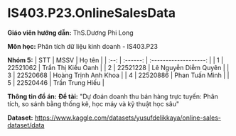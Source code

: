 # IS403.P23.OnlineSalesData
**Giáo viên hướng dẫn:** ThS.Dương Phi Long

**Môn học:** Phân tích dữ liệu kinh doanh - IS403.P23

**Nhóm 5:**
| STT | MSSV | Họ tên | | :--: | :------: | :-------------------: | | 1 | 22521062 | Trần Thị Kiều Oanh | | 2 | 22521228 | Lê Nguyễn Diễm Quyên | | 3 | 22520668 | Hoàng Trịnh Anh Khoa | | 4 | 22520886 | Phan Tuấn Minh | | 5 | 22520446 | Trần Trung Hiếu | 

**Thông tin đồ án:**
**Đề tài:** "Dự đoán doanh thu bán hàng trực tuyến:
Phân tích, so sánh bằng thống kê, học máy và kỹ thuật học sâu"

**Dataset:** https://www.kaggle.com/datasets/yusufdelikkaya/online-sales-dataset/data
